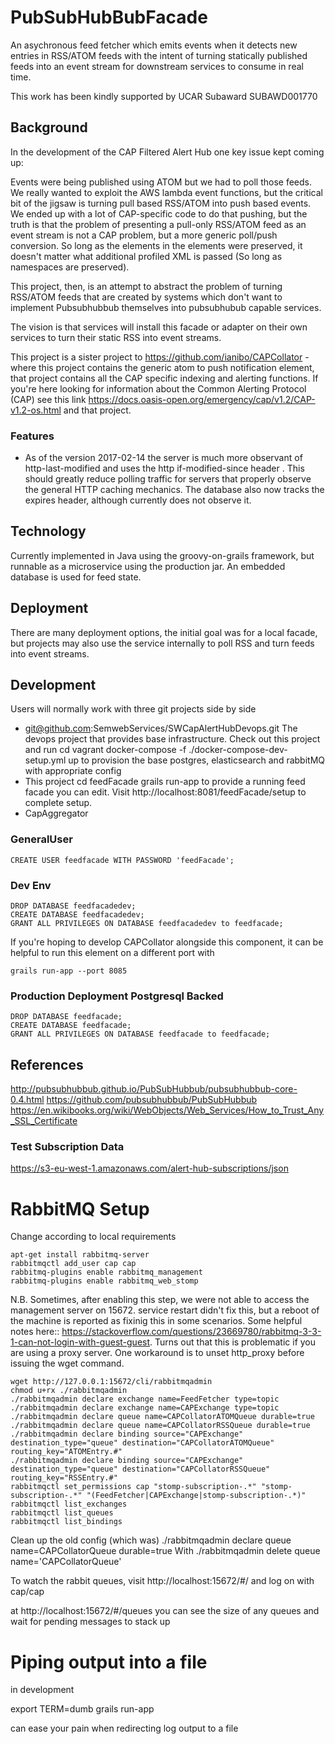 # PubSubHubBubFacade

An asychronous feed fetcher which emits events when it detects new entries in RSS/ATOM feeds with the intent of turning
statically published feeds into an event stream for downstream services to consume in real time.

This work has been kindly supported by UCAR Subaward SUBAWD001770

## Background

In the development of the CAP Filtered Alert Hub one key issue kept coming up:

Events were being published using ATOM but we had to poll those feeds. We really wanted to exploit the AWS
lambda event functions, but the critical bit of the jigsaw is turning pull based RSS/ATOM into push based
events. We ended up with a lot of CAP-specific code to do that pushing, but the truth is that the problem
of presenting a pull-only RSS/ATOM feed as an event stream is not a CAP problem, but a more generic poll/push
conversion. So long as the <entry> elements in the <feed> elements were preserved, it doesn't matter what
additional profiled XML is passed (So long as namespaces are preserved).

This project, then, is an attempt to abstract the problem of turning RSS/ATOM feeds that are created by 
systems which don't want to implement Pubsubhubbub themselves into pubsubhubub capable services.

The vision is that services will install this facade or adapter on their own services to turn their static
RSS into event streams.

This project is a sister project to https://github.com/ianibo/CAPCollator - where this project contains the
generic atom to push notification element, that project contains all the CAP specific indexing and alerting 
functions. If you're here looking for information about the Common Alerting Protocol (CAP) see
this link https://docs.oasis-open.org/emergency/cap/v1.2/CAP-v1.2-os.html and that project.

### Features

* As of the version 2017-02-14 the server is much more observant of http-last-modified and uses the http if-modified-since header . This should greatly reduce polling traffic for servers that properly observe the general HTTP caching mechanics. The database also now tracks the expires header, although currently does not observe it.

## Technology

Currently implemented in Java using the groovy-on-grails framework, but runnable as a microservice using the
production jar. An embedded database is used for feed state.

## Deployment

There are many deployment options, the initial goal was for a local facade, but projects may also use the
service internally to poll RSS and turn feeds into event streams.

## Development

Users will normally work with three git projects side by side
  * git@github.com:SemwebServices/SWCapAlertHubDevops.git
    The devops project that provides base infrastructure. Check out this project and run
      cd vagrant
      docker-compose -f ./docker-compose-dev-setup.yml up
    to provision the base postgres, elasticsearch and rabbitMQ with appropriate config
  * This project
      cd feedFacade
      grails run-app 
    to provide a running feed facade you can edit. 
    Visit http://localhost:8081/feedFacade/setup to complete setup.
  * CapAggregator
    

### GeneralUser

    CREATE USER feedfacade WITH PASSWORD 'feedFacade';

### Dev Env

    DROP DATABASE feedfacadedev;
    CREATE DATABASE feedfacadedev;
    GRANT ALL PRIVILEGES ON DATABASE feedfacadedev to feedfacade;

If you're hoping to develop CAPCollator alongside this component, it can be helpful to run this element on a different port with

    grails run-app --port 8085


### Production Deployment Postgresql Backed

    DROP DATABASE feedfacade;
    CREATE DATABASE feedfacade;
    GRANT ALL PRIVILEGES ON DATABASE feedfacade to feedfacade;


## References

http://pubsubhubbub.github.io/PubSubHubbub/pubsubhubbub-core-0.4.html
https://github.com/pubsubhubbub/PubSubHubbub
https://en.wikibooks.org/wiki/WebObjects/Web_Services/How_to_Trust_Any_SSL_Certificate

### Test Subscription Data

https://s3-eu-west-1.amazonaws.com/alert-hub-subscriptions/json



# RabbitMQ Setup

Change according to local requirements


    apt-get install rabbitmq-server
    rabbitmqctl add_user cap cap
    rabbitmq-plugins enable rabbitmq_management
    rabbitmq-plugins enable rabbitmq_web_stomp

N.B. Sometimes, after enabling this step, we were not able to access the management server on 15672. service restart didn't fix this,
but a reboot of the machine is reported as fixinig this in some scenarios. Some helpful notes here:: https://stackoverflow.com/questions/23669780/rabbitmq-3-3-1-can-not-login-with-guest-guest. Turns out that
this is problematic if you are using a proxy server. One workaround is to unset http_proxy before issuing the wget command.


    wget http://127.0.0.1:15672/cli/rabbitmqadmin
    chmod u+rx ./rabbitmqadmin
    ./rabbitmqadmin declare exchange name=FeedFetcher type=topic
    ./rabbitmqadmin declare exchange name=CAPExchange type=topic
    ./rabbitmqadmin declare queue name=CAPCollatorATOMQueue durable=true
    ./rabbitmqadmin declare queue name=CAPCollatorRSSQueue durable=true
    ./rabbitmqadmin declare binding source="CAPExchange" destination_type="queue" destination="CAPCollatorATOMQueue" routing_key="ATOMEntry.#"
    ./rabbitmqadmin declare binding source="CAPExchange" destination_type="queue" destination="CAPCollatorRSSQueue" routing_key="RSSEntry.#"
    rabbitmqctl set_permissions cap "stomp-subscription-.*" "stomp-subscription-.*" "(FeedFetcher|CAPExchange|stomp-subscription-.*)"
    rabbitmqctl list_exchanges
    rabbitmqctl list_queues
    rabbitmqctl list_bindings

Clean up the old config (which was)
    ./rabbitmqadmin declare queue name=CAPCollatorQueue durable=true
With
    ./rabbitmqadmin delete queue name='CAPCollatorQueue'



To watch the rabbit queues, visit http://localhost:15672/#/ and log on with cap/cap

at http://localhost:15672/#/queues you can see the size of any queues and wait for pending messages to stack up

# Piping output into a file

in development

  export TERM=dumb
  grails run-app

can ease your pain when redirecting log output to a file
